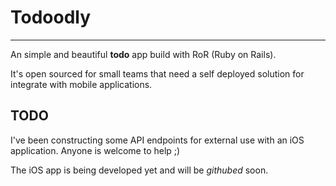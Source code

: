 # Todoodly
* * *

An simple and beautiful **todo** app build with RoR (Ruby on Rails).

It's open sourced for small teams that need a self deployed solution for integrate with mobile applications.

## TODO

I've been constructing some API endpoints for external use with an iOS application. Anyone is welcome to help ;)

The iOS app is being developed yet and will be *githubed* soon.

